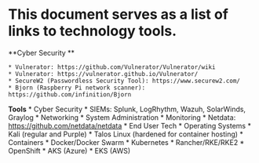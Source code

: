 # This document serves as a list of links to technology tools. #

**Cyber Security **


    * Vulnerator: https://github.com/Vulnerator/Vulnerator/wiki
    * Vulnerator: https://vulnerator.github.io/Vulnerator/
    * SecureW2 (Passwordless Security Tool): https://www.securew2.com/
    * Bjorn (Raspberry Pi network scanner): https://github.com/infinition/Bjorn


**Tools**
    * Cyber Security
        * SIEMs: Splunk, LogRhythm, Wazuh, SolarWinds, Graylog
    * Networking
    * System Administration
    * Monitoring
        * Netdata: https://github.com/netdata/netdata
    * End User Tech
    * Operating Systems
        * Kali (regular and Purple)
        * Talos Linux (hardened for container hosting)
    * Containers
        * Docker/Docker Swarm
        * Kubernetes
        * Rancher/RKE/RKE2
        * OpenShift
        * AKS (Azure)
        * EKS (AWS)
